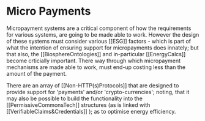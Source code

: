 # Micro Payments

Micropayment systems are a critical component of how the requirements for various systems, are going to be made able to work.  However the design of these systems must consider various [[ESG]] factors - which is part of what the intention of ensuring support for micropayments does innately; but that also, the [[BiosphereOntologies]] and in-particular [[EnergyCalcs]] become crticially important.  There way through which micropayment mechanisms are made able to work, must end-up costing less than the amount of the payment. 

There are an array of [[Non-HTTP(s)Protocols]] that are designed to provide support for 'payments' and/or 'crypto-currencies'; noting, that it may also be possible to build the functionality into the [[PermissiveCommonsTech]] structures (as is linked with [[VerifiableClaims&Credentials]] ); as to optimise energy efficiency.

